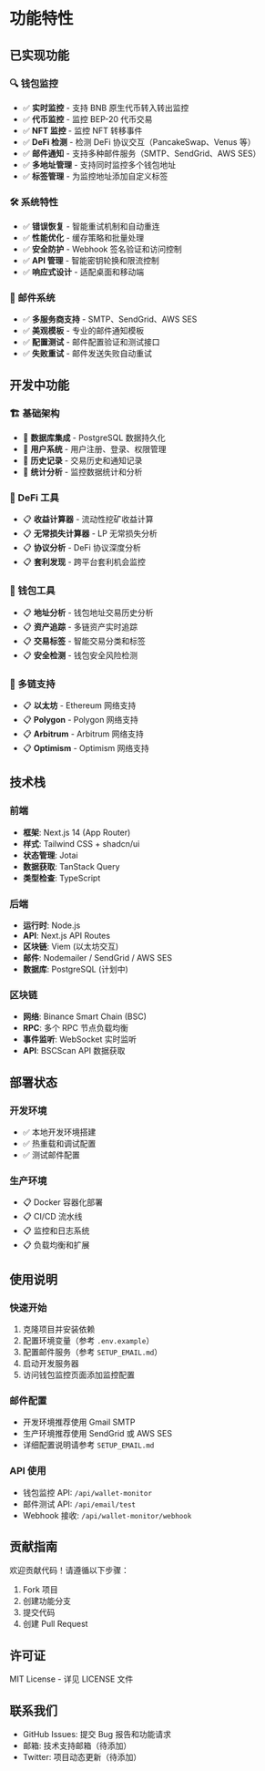 # 功能特性

## 已实现功能

### 🔍 钱包监控
- ✅ **实时监控** - 支持 BNB 原生代币转入转出监控
- ✅ **代币监控** - 监控 BEP-20 代币交易
- ✅ **NFT 监控** - 监控 NFT 转移事件
- ✅ **DeFi 检测** - 检测 DeFi 协议交互（PancakeSwap、Venus 等）
- ✅ **邮件通知** - 支持多种邮件服务（SMTP、SendGrid、AWS SES）
- ✅ **多地址管理** - 支持同时监控多个钱包地址
- ✅ **标签管理** - 为监控地址添加自定义标签

### 🛠️ 系统特性
- ✅ **错误恢复** - 智能重试机制和自动重连
- ✅ **性能优化** - 缓存策略和批量处理
- ✅ **安全防护** - Webhook 签名验证和访问控制
- ✅ **API 管理** - 智能密钥轮换和限流控制
- ✅ **响应式设计** - 适配桌面和移动端

### 📧 邮件系统
- ✅ **多服务商支持** - SMTP、SendGrid、AWS SES
- ✅ **美观模板** - 专业的邮件通知模板
- ✅ **配置测试** - 邮件配置验证和测试接口
- ✅ **失败重试** - 邮件发送失败自动重试

## 开发中功能

### 🏗️ 基础架构
- 🔄 **数据库集成** - PostgreSQL 数据持久化
- 🔄 **用户系统** - 用户注册、登录、权限管理
- 🔄 **历史记录** - 交易历史和通知记录
- 🔄 **统计分析** - 监控数据统计和分析

### 🔧 DeFi 工具
- 📋 **收益计算器** - 流动性挖矿收益计算
- 📋 **无常损失计算器** - LP 无常损失分析
- 📋 **协议分析** - DeFi 协议深度分析
- 📋 **套利发现** - 跨平台套利机会监控

### 💼 钱包工具
- 📋 **地址分析** - 钱包地址交易历史分析
- 📋 **资产追踪** - 多链资产实时追踪
- 📋 **交易标签** - 智能交易分类和标签
- 📋 **安全检测** - 钱包安全风险检测

### 🔗 多链支持
- 📋 **以太坊** - Ethereum 网络支持
- 📋 **Polygon** - Polygon 网络支持
- 📋 **Arbitrum** - Arbitrum 网络支持
- 📋 **Optimism** - Optimism 网络支持

## 技术栈

### 前端
- **框架**: Next.js 14 (App Router)
- **样式**: Tailwind CSS + shadcn/ui
- **状态管理**: Jotai
- **数据获取**: TanStack Query
- **类型检查**: TypeScript

### 后端
- **运行时**: Node.js
- **API**: Next.js API Routes
- **区块链**: Viem (以太坊交互)
- **邮件**: Nodemailer / SendGrid / AWS SES
- **数据库**: PostgreSQL (计划中)

### 区块链
- **网络**: Binance Smart Chain (BSC)
- **RPC**: 多个 RPC 节点负载均衡
- **事件监听**: WebSocket 实时监听
- **API**: BSCScan API 数据获取

## 部署状态

### 开发环境
- ✅ 本地开发环境搭建
- ✅ 热重载和调试配置
- ✅ 测试邮件配置

### 生产环境
- 📋 Docker 容器化部署
- 📋 CI/CD 流水线
- 📋 监控和日志系统
- 📋 负载均衡和扩展

## 使用说明

### 快速开始
1. 克隆项目并安装依赖
2. 配置环境变量（参考 `.env.example`）
3. 配置邮件服务（参考 `SETUP_EMAIL.md`）
4. 启动开发服务器
5. 访问钱包监控页面添加监控配置

### 邮件配置
- 开发环境推荐使用 Gmail SMTP
- 生产环境推荐使用 SendGrid 或 AWS SES
- 详细配置说明请参考 `SETUP_EMAIL.md`

### API 使用
- 钱包监控 API: `/api/wallet-monitor`
- 邮件测试 API: `/api/email/test`
- Webhook 接收: `/api/wallet-monitor/webhook`

## 贡献指南

欢迎贡献代码！请遵循以下步骤：

1. Fork 项目
2. 创建功能分支
3. 提交代码
4. 创建 Pull Request

## 许可证

MIT License - 详见 LICENSE 文件

## 联系我们

- GitHub Issues: 提交 Bug 报告和功能请求
- 邮箱: 技术支持邮箱（待添加）
- Twitter: 项目动态更新（待添加）